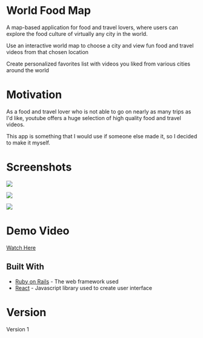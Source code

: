 # World Food Map

A map-based application for food and travel lovers, where users can explore the food culture of virtually any city in the world.

Use an interactive world map to choose a city and view fun food and travel videos from that chosen location

Create personalized favorites list with videos you liked from various cities around the world

# Motivation

As a food and travel lover who is not able to go on nearly as many trips as I'd like, youtube offers a huge selection of high quality food and travel videos.  

This app is something that I would use if someone else made it, so I decided to make it myself.

# Screenshots

![](https://github.com/nkalkstein/WorldFoodMapFront/blob/master/Screen%20Shot%202018-07-19%20at%2010.19.20%20PM.png)

![](https://github.com/nkalkstein/WorldFoodMapFront/blob/master/Screen%20Shot%202018-07-19%20at%2010.20.41%20PM.png)

![](https://github.com/nkalkstein/WorldFoodMapFront/blob/master/Screen%20Shot%202018-07-19%20at%2010.21.35%20PM.png)

# Demo Video

[Watch Here](https://youtu.be/5X7sW8_q3lA)

## Built With

* [Ruby on Rails](https://rubyonrails.org/) - The web framework used
* [React](https://reactjs.org/docs/getting-started.html) - Javascript library used to create user interface

# Version

Version 1
